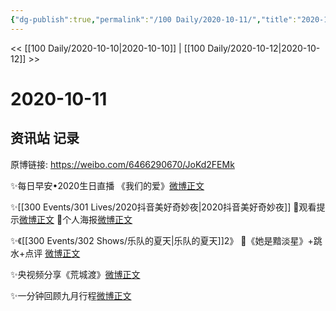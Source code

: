 ```yaml
---
{"dg-publish":true,"permalink":"/100 Daily/2020-10-11/","title":"2020-10-11","created":"2023-04-08T14:57:47.129+08:00","updated":"2023-04-08T14:58:10.721+08:00"}
---
```



<< [[100 Daily/2020-10-10\|2020-10-10]] | [[100 Daily/2020-10-12\|2020-10-12]] >>

# 2020-10-11

## 资讯站 记录

原博链接: https://weibo.com/6466290670/JoKd2FEMk

✨每日早安•2020生日直播
《我们的爱》[微博正文](https://m.weibo.cn/6466290670/4558758649534315)

✨[[300 Events/301 Lives/2020抖音美好奇妙夜\|2020抖音美好奇妙夜]]
💫观看提示[微博正文](https://m.weibo.cn/6466290670/4558785181385980)
💫个人海报[微博正文](https://m.weibo.cn/6466290670/4558934021244744)

✨《[[300 Events/302 Shows/乐队的夏天\|乐队的夏天]]2》
💫《她是黯淡星》+跳水+点评
[微博正文](https://m.weibo.cn/6466290670/4558841171156091)

✨央视频分享《荒城渡》[微博正文](https://m.weibo.cn/6466290670/4558855147625740)

✨一分钟回顾九月行程[微博正文](https://m.weibo.cn/6466290670/4558785975159897)

